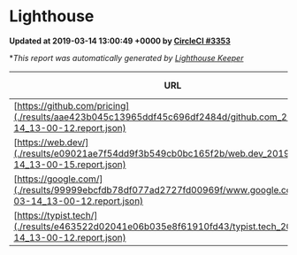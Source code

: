 
# Lighthouse

**Updated at 2019-03-14 13:00:49 +0000 by [CircleCI #3353](https://circleci.com/gh/ItinerisLtd/lighthouse-keeper-example/3353)**

**This report was automatically generated by [Lighthouse Keeper](https://github.com/itinerisltd/lighthouse-keeper)*

| URL | Performance | Accessibility | Best Practices | SEO | PWA | Updated At |
| --- | --- | --- | --- | --- | --- | --- |
| [https://github.com/pricing](./results/aae423b045c13965ddf45c696df2484d/github.com_2019-03-14_13-00-12.report.json) | 0.75 | 0.89 | 0.93 | 0.9 | 0.58 | 2019-03-14T13:00:12.464Z |
| [https://web.dev/](./results/e09021ae7f54dd9f3b549cb0bc165f2b/web.dev_2019-03-14_13-00-15.report.json) | 0.93 | 0.93 | 1 | 0.87 | 1 | 2019-03-14T13:00:15.481Z |
| [https://google.com/](./results/99999ebcfdb78df077ad2727fd00969f/www.google.com_2019-03-14_13-00-12.report.json) | 0.94 | 0.71 | 0.93 | 0.82 | 0.58 | 2019-03-14T13:00:12.007Z |
| [https://typist.tech/](./results/e463522d02041e06b035e8f61910fd43/typist.tech_2019-03-14_13-00-12.report.json) | 1 |  |  |  |  | 2019-03-14T13:00:12.272Z |
